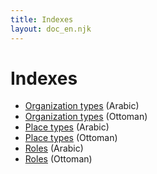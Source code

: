 ```yaml
---
title: Indexes
layout: doc_en.njk
---
```

# Indexes

* [Organization types](/en/indexes/orgTypesAr.html) (Arabic)
* [Organization types](/en/indexes/orgTypesOta.html) (Ottoman)
* [Place types](/en/indexes/placeTypesAr.html) (Arabic)
* [Place types](/en/indexes/placeTypesOta.html) (Ottoman)
* [Roles](/en/indexes/rolesAr.html) (Arabic)
* [Roles](/en/indexes/rolesOta.html) (Ottoman)
